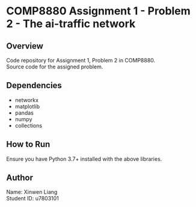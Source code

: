 # COMP8880 Assignment 1 - Problem 2 - The ai-traffic network

## Overview  
Code repository for Assignment 1, Problem 2 in COMP8880.  
Source code for the assigned problem.

## Dependencies
- networkx
- matplotlib
- pandas
- numpy
- collections

## How to Run  
Ensure you have Python 3.7+ installed with the above libraries.

## Author
Name: Xinwen Liang  
Student ID: u7803101
